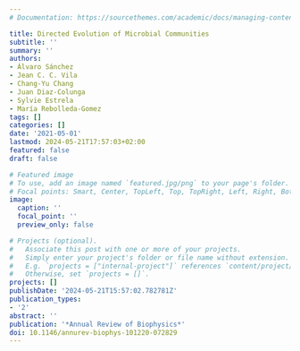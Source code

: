 ```yaml
---
# Documentation: https://sourcethemes.com/academic/docs/managing-content/

title: Directed Evolution of Microbial Communities
subtitle: ''
summary: ''
authors:
- Álvaro Sánchez
- Jean C. C. Vila
- Chang-Yu Chang
- Juan Diaz-Colunga
- Sylvie Estrela
- María Rebolleda-Gomez
tags: []
categories: []
date: '2021-05-01'
lastmod: 2024-05-21T17:57:03+02:00
featured: false
draft: false

# Featured image
# To use, add an image named `featured.jpg/png` to your page's folder.
# Focal points: Smart, Center, TopLeft, Top, TopRight, Left, Right, BottomLeft, Bottom, BottomRight.
image:
  caption: ''
  focal_point: ''
  preview_only: false

# Projects (optional).
#   Associate this post with one or more of your projects.
#   Simply enter your project's folder or file name without extension.
#   E.g. `projects = ["internal-project"]` references `content/project/deep-learning/index.md`.
#   Otherwise, set `projects = []`.
projects: []
publishDate: '2024-05-21T15:57:02.782781Z'
publication_types:
- '2'
abstract: ''
publication: '*Annual Review of Biophysics*'
doi: 10.1146/annurev-biophys-101220-072829
---
```

